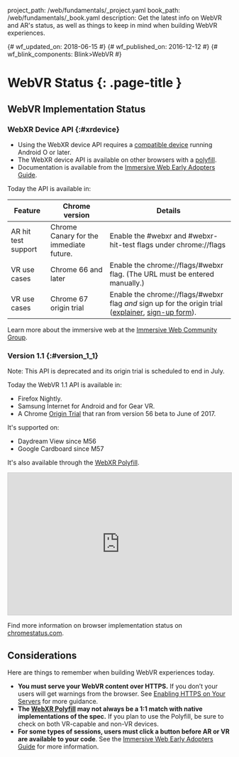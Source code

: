 project_path: /web/fundamentals/_project.yaml
book_path: /web/fundamentals/_book.yaml
description: Get the latest info on WebVR and AR's status, as well as things to keep in mind when building WebVR experiences.

{# wf_updated_on: 2018-06-15 #}
{# wf_published_on: 2016-12-12 #}
{# wf_blink_components: Blink>WebVR #}

# WebVR Status {: .page-title }

## WebVR Implementation Status

### WebXR Device API {:#xrdevice}

* Using the WebXR device API requires a
[compatible device](/ar/discover/supported-devices)
running Android O or later.
* The WebXR device API is available on other browsers with a
[polyfill](https://github.com/immersive-web/webxr-polyfill).
* Documentation is available from the [Immersive Web Early Adopters
Guide](https://immersive-web.github.io/webxr-reference/).

Today the API is available in:

| Feature | Chrome version | Details |
| ------- | -------------- | ------- |
| AR hit test support | Chrome Canary for the immediate future. | Enable the &num;webxr and &num;webxr-hit-test flags under chrome://flags |
| VR use cases | Chrome 66 and later | Enable the chrome://flags/#webxr flag. (The URL must be entered manually.) |
| VR use cases | Chrome 67 origin trial | Enable the chrome://flags/#webxr flag *and* sign up for the origin trial ([explainer](https://github.com/GoogleChrome/OriginTrials/blob/gh-pages/developer-guide.md), [sign-up form](http://bit.ly/OriginTrialSignup)). |

Learn more about the immersive web at the [Immersive Web Community Group](https://github.com/immersive-web).

### Version 1.1 {:#version_1_1}

Note: This API is deprecated and its origin trial is scheduled to end in
July.

Today the WebVR 1.1 API is available in:

* Firefox Nightly.
* Samsung Internet for Android and for Gear VR.
* A Chrome [Origin
Trial](https://github.com/GoogleChrome/OriginTrials/blob/gh-pages/developer-guide.md)
that ran from version 56 beta to June of 2017.

It's supported on:

 * Daydream View since M56
 * Google Cardboard since M57

It's also available through the [WebXR
Polyfill](https://github.com/immersive-web/webxr-polyfill).

<iframe width="100%" height="320"
  src="https://www.chromestatus.com/feature/4532810371039232?embed"
  style="border: 1px solid #CCC" allowfullscreen>
</iframe>

Find more information on browser implementation status on
[chromestatus.com](https://www.chromestatus.com/features/4532810371039232).

## Considerations

Here are things to remember when building WebVR experiences today.

* **You must serve your WebVR content over HTTPS.** If you don’t your users will
  get warnings from the browser. See [Enabling HTTPS on Your
  Servers](/web/fundamentals/security/encrypt-in-transit/enable-https)
  for more guidance.
* **The [WebXR Polyfill](https://github.com/immersive-web/webxr-polyfill) may not
  always be a 1:1 match with native implementations of the spec.** If you plan
  to use the Polyfill, be sure to check on both VR-capable and non-VR devices.
* **For some types of sessions, users must click a button before
  AR or VR are available to your code**. See the [Immersive Web Early Adopters
  Guide](https://immersive-web.github.io/webxr-reference/) for more information.
